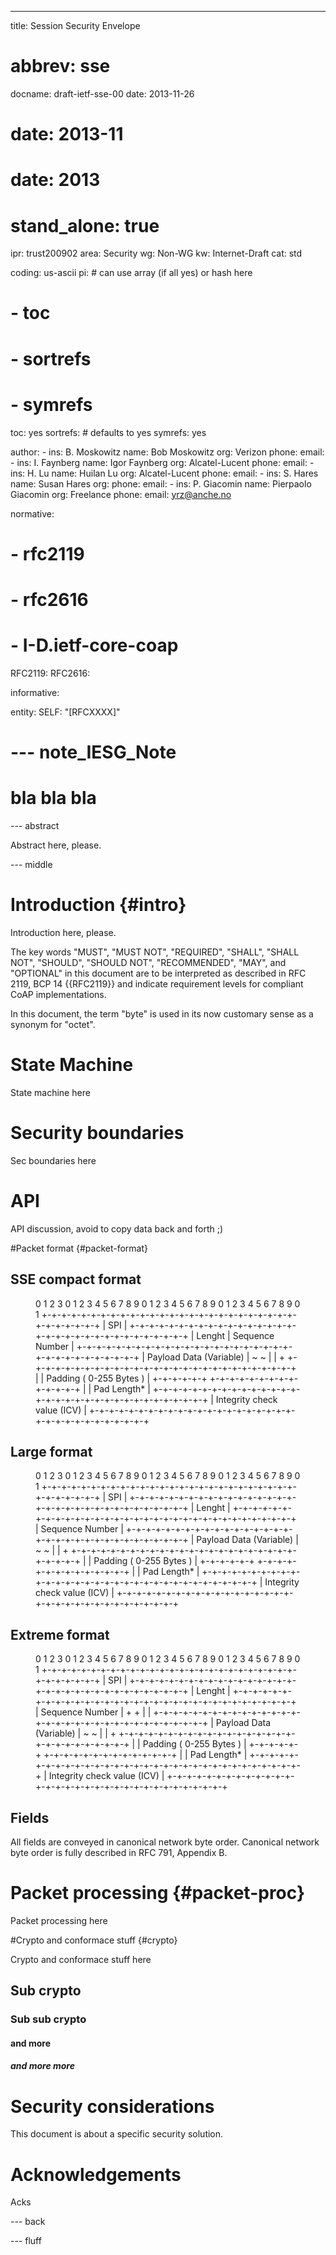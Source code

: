---
title: Session Security Envelope
# abbrev: sse
docname: draft-ietf-sse-00
date: 2013-11-26
# date: 2013-11
# date: 2013

# stand_alone: true

ipr: trust200902
area: Security
wg: Non-WG
kw: Internet-Draft
cat: std

coding: us-ascii
pi:    # can use array (if all yes) or hash here
#  - toc
#  - sortrefs
#  - symrefs
  toc: yes
  sortrefs:   # defaults to yes
  symrefs: yes

author:
      -
        ins: B. Moskowitz
        name: Bob Moskowitz
        org: Verizon
        phone: 
        email: 
      -
        ins: I. Faynberg
        name: Igor Faynberg
        org: Alcatel-Lucent
        phone: 
        email: 
      -
        ins: H. Lu
        name: Huilan Lu
        org: Alcatel-Lucent
        phone: 
        email: 
      -
        ins: S. Hares
        name: Susan Hares
        org: 
        phone: 
        email: 
      -
        ins: P. Giacomin
        name: Pierpaolo Giacomin
        org: Freelance
        phone: 
        email: yrz@anche.no

normative:
#        - rfc2119
#        - rfc2616
#        - I-D.ietf-core-coap
  RFC2119:
  RFC2616:

informative:

entity:
        SELF: "[RFCXXXX]"

# --- note_IESG_Note
#
# bla bla bla

--- abstract


Abstract here, please.

--- middle

Introduction        {#intro}
============

Introduction here, please.

The key words "MUST", "MUST NOT", "REQUIRED", "SHALL", "SHALL NOT",
"SHOULD", "SHOULD NOT", "RECOMMENDED", "MAY", and "OPTIONAL" in this
document are to be interpreted as described in RFC 2119, BCP 14
{{RFC2119}} and indicate requirement levels for compliant CoAP
implementations.

In this document, the term "byte" is used in its now customary sense
as a synonym for "octet".

State Machine
=============

State machine here

Security boundaries
===================

Sec boundaries here

API
===

API discussion, avoid to copy data back and forth ;)


#Packet format    {#packet-format}

## SSE compact format

<figure><artwork>
 0                   1                   2                   3
 0 1 2 3 4 5 6 7 8 9 0 1 2 3 4 5 6 7 8 9 0 1 2 3 4 5 6 7 8 9 0 1  
+-+-+-+-+-+-+-+-+-+-+-+-+-+-+-+-+-+-+-+-+-+-+-+-+-+-+-+-+-+-+-+-+
|                             SPI                               |
+-+-+-+-+-+-+-+-+-+-+-+-+-+-+-+-+-+-+-+-+-+-+-+-+-+-+-+-+-+-+-+-+
|       Lenght          |             Sequence Number           |
+-+-+-+-+-+-+-+-+-+-+-+-+-+-+-+-+-+-+-+-+-+-+-+-+-+-+-+-+-+-+-+-+
|                   Payload Data (Variable)                     |
~                                                               ~
|                                                               |
+         +-+-+-+-+-+-+-+-+-+-+-+-+-+-+-+-+-+-+-+-+-+-+-+-+-+-+-+
|         |             Padding ( 0-255 Bytes )                 |
+-+-+-+-+-+                           +-+-+-+-+-+-+-+-+-+-+-+-+-+
|                                     |      Pad Length*        |
+-+-+-+-+-+-+-+-+-+-+-+-+-+-+-+-+-+-+-+-+-+-+-+-+-+-+-+-+-+-+-+-+
|            Integrity check value (ICV)                        |
+-+-+-+-+-+-+-+-+-+-+-+-+-+-+-+-+-+-+-+-+-+-+-+-+-+-+-+-+-+-+-+-+
</artwork></figure>

## Large format

<figure><artwork>
 0                   1                   2                   3
 0 1 2 3 4 5 6 7 8 9 0 1 2 3 4 5 6 7 8 9 0 1 2 3 4 5 6 7 8 9 0 1  
+-+-+-+-+-+-+-+-+-+-+-+-+-+-+-+-+-+-+-+-+-+-+-+-+-+-+-+-+-+-+-+-+
|                             SPI                               |
+-+-+-+-+-+-+-+-+-+-+-+-+-+-+-+-+-+-+-+-+-+-+-+-+-+-+-+-+-+-+-+-+
|                            Lenght                             |
+-+-+-+-+-+-+-+-+-+-+-+-+-+-+-+-+-+-+-+-+-+-+-+-+-+-+-+-+-+-+-+-+
|                        Sequence Number                        |
+-+-+-+-+-+-+-+-+-+-+-+-+-+-+-+-+-+-+-+-+-+-+-+-+-+-+-+-+-+-+-+-+
|                   Payload Data (Variable)                     |
~                                                               ~
|                                                               |
+         +-+-+-+-+-+-+-+-+-+-+-+-+-+-+-+-+-+-+-+-+-+-+-+-+-+-+-+
|         |             Padding ( 0-255 Bytes )                 |
+-+-+-+-+-+                           +-+-+-+-+-+-+-+-+-+-+-+-+-+
|                                     |      Pad Length*        |
+-+-+-+-+-+-+-+-+-+-+-+-+-+-+-+-+-+-+-+-+-+-+-+-+-+-+-+-+-+-+-+-+
|            Integrity check value (ICV)                        |
+-+-+-+-+-+-+-+-+-+-+-+-+-+-+-+-+-+-+-+-+-+-+-+-+-+-+-+-+-+-+-+-+
</artwork></figure>

## Extreme format

<figure><artwork>
 0                   1                   2                   3
 0 1 2 3 4 5 6 7 8 9 0 1 2 3 4 5 6 7 8 9 0 1 2 3 4 5 6 7 8 9 0 1  
+-+-+-+-+-+-+-+-+-+-+-+-+-+-+-+-+-+-+-+-+-+-+-+-+-+-+-+-+-+-+-+-+
|                             SPI                               |
+-+-+-+-+-+-+-+-+-+-+-+-+-+-+-+-+-+-+-+-+-+-+-+-+-+-+-+-+-+-+-+-+
|                            Lenght                             |
+-+-+-+-+-+-+-+-+-+-+-+-+-+-+-+-+-+-+-+-+-+-+-+-+-+-+-+-+-+-+-+-+
|                        Sequence Number                        |
+                                                               +
|                                                               |
+-+-+-+-+-+-+-+-+-+-+-+-+-+-+-+-+-+-+-+-+-+-+-+-+-+-+-+-+-+-+-+-+
|                   Payload Data (Variable)                     |
~                                                               ~
|                                                               |
+         +-+-+-+-+-+-+-+-+-+-+-+-+-+-+-+-+-+-+-+-+-+-+-+-+-+-+-+
|         |             Padding ( 0-255 Bytes )                 |
+-+-+-+-+-+                           +-+-+-+-+-+-+-+-+-+-+-+-+-+
|                                     |      Pad Length*        |
+-+-+-+-+-+-+-+-+-+-+-+-+-+-+-+-+-+-+-+-+-+-+-+-+-+-+-+-+-+-+-+-+
|            Integrity check value (ICV)                        |
+-+-+-+-+-+-+-+-+-+-+-+-+-+-+-+-+-+-+-+-+-+-+-+-+-+-+-+-+-+-+-+-+
</artwork></figure>

## Fields

All fields are conveyed in canonical network byte order. 
Canonical network byte order is fully described in RFC 791, Appendix B.

Packet processing    {#packet-proc}
=================

Packet processing here

#Crypto and conformace stuff    {#crypto}

Crypto and conformace stuff here

## Sub crypto

### Sub sub crypto

#### and more

##### and more more

Security considerations
=======================

This document is about a specific security solution.

Acknowledgements
================

Acks

--- back


--- fluff

<!--  LocalWords:  CoAP datagram CoRE WG RESTful IP ETag reassembler
-->
<!--  LocalWords:  blockwise idempotence statelessly keepalive SZX
-->
<!--  LocalWords:  acknowledgement retransmissions ACKs ACK untrusted
-->
<!--  LocalWords:  acknowledgements interoperability retransmission
-->
<!--  LocalWords:  BCP atomicity NUM WebDAV IANA
-->

